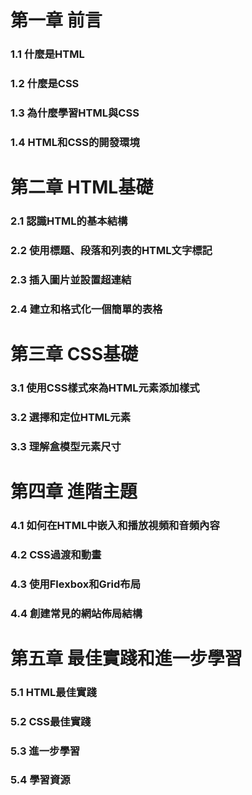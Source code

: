 第一章 前言 
=
### 1.1 什麼是HTML
### 1.2 什麼是CSS
### 1.3 為什麼學習HTML與CSS
### 1.4 HTML和CSS的開發環境

第二章 HTML基礎
=
### 2.1 認識HTML的基本結構 
### 2.2 使用標題、段落和列表的HTML文字標記 
### 2.3 插入圖片並設置超連結 
### 2.4 建立和格式化一個簡單的表格 

第三章 CSS基礎
=
### 3.1 使用CSS樣式來為HTML元素添加樣式  
### 3.2 選擇和定位HTML元素  
### 3.3 理解盒模型元素尺寸  

第四章 進階主題
=
### 4.1 如何在HTML中嵌入和播放視頻和音頻內容  
### 4.2 CSS過渡和動畫 
### 4.3 使用Flexbox和Grid布局  
### 4.4 創建常見的網站佈局結構  

第五章 最佳實踐和進一步學習
=  
### 5.1 HTML最佳實踐  
### 5.2 CSS最佳實踐
### 5.3 進一步學習
### 5.4 學習資源  
